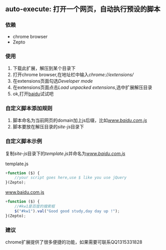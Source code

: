 auto-execute: 打开一个网页，自动执行预设的脚本
------------------------------------------
### 依赖
* chrome browser
* Zepto

### 使用
1. 下载此扩展，解压到某个目录下
2. 打开chrome browser,在地址栏中输入*chrome://extensions/*
3. 在extensions页面勾选*Developer mode*
4. 在extensions页面点击*Load unpacked extensions*,选中扩展解压目录
5. ok,打开[baidu](http://www.baidu.com)试试吧

### 自定义脚本添加规则
1. 脚本命名为当前网页的domain加上js后缀，比如*www.baidu.com.js*
2. 脚本要放在解压目录的*site-js*目录下

### 自定义脚本示例
复制*site-js*目录下的*template.js*并命名为*www.baidu.com.js*

template.js
```javascript
+function ($) {
    //your script goes here,use $ like you use jQuery
}(Zepto);
```

www.baidu.com.js
```javascript
+function ($) {
    //#kw1是百度的搜索框
    $("#kw1").val("Good good study,day day up !");
}(Zepto);
```

### 建议
chrome扩展提供了很多便捷的功能，如果需要可联系QQ1315331828
